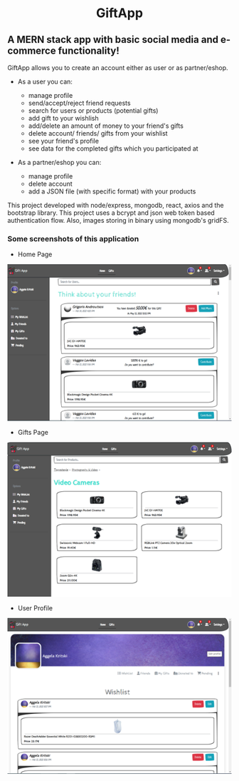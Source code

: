 <h1 align="center">GiftApp</h1>

## A MERN stack app with basic social media and e-commerce functionality!

GiftApp allows you to create an account either as user or as partner/eshop.
* As a user you can:
  * manage profile
  * send/accept/reject friend requests
  * search for users or products (potential gifts)
  * add gift to your wishlish
  * add/delete an amount of money to your friend's gifts
  * delete account/ friends/ gifts from your wishlist 
  * see your friend's profile
  * see data for the completed gifts which you participated at

* As a partner/eshop you can:
  * manage profile
  * delete account
  * add a JSON file (with specific format) with your products

This project developed with node/express, mongodb, react, axios and the bootstrap library. This project uses a bcrypt and json web token based authentication flow. Also, images storing in binary using mongodb's gridFS.

### Some screenshots of this application

* Home Page
<img src="https://github.com/ememou/GiftApp/blob/main/imgREADME/homePage.PNG" alt="homePage">

* Gifts Page
<img src="https://github.com/ememou/GiftApp/blob/main/imgREADME/productPage.PNG" alt="productPage">

* User Profile
<img src="https://github.com/ememou/GiftApp/blob/main/imgREADME/profile.PNG" alt="profileprofile">
